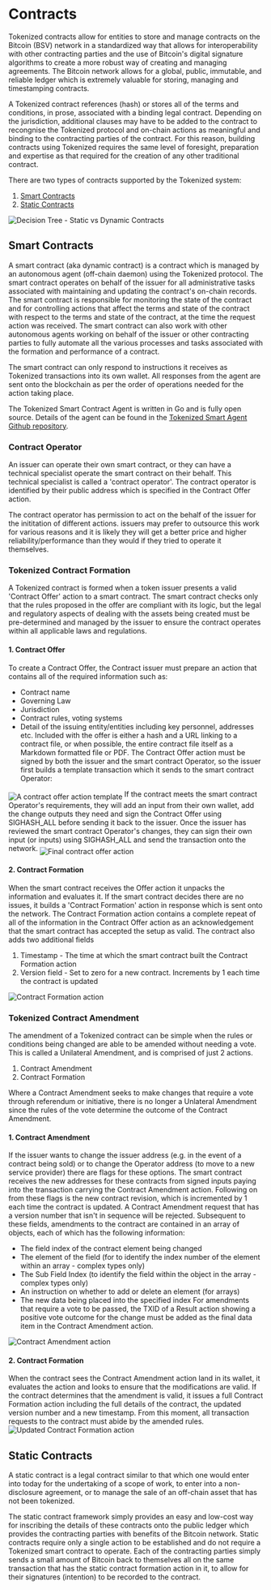 # Contracts

Tokenized contracts allow for entities to store and manage contracts on the Bitcoin (BSV) network in a standardized way that allows for interoperability with other contracting parties and the use of Bitcoin's digital signature algorithms to create a more robust way of creating and managing agreements.  The Bitcoin network allows for a global, public, immutable, and reliable ledger which is extremely valuable for storing, managing and timestamping contracts.

A Tokenized contract references (hash) or stores all of the terms and conditions, in prose, associated with a binding legal contract.  Depending on the jurisdiction, additional clauses may have to be added to the contract to recongnise the Tokenized protocol and on-chain actions as meaningful and binding to the contracting parties of the contract.  For this reason, building contracts using Tokenized requires the same level of foresight, preparation and expertise as that required for the creation of any other traditional contract.

There are two types of contracts supported by the Tokenized system:

1. [Smart Contracts](#smart-contracts)
2. [Static Contracts](#static-contracts)

<img src="https://raw.githubusercontent.com/tokenized/docs/master/images/contract-formation-decision-tree.svg?sanitize=true" alt="Decision Tree - Static vs Dynamic Contracts">

<a name="smart-contracts"></a>
## Smart Contracts

A smart contract (aka dynamic contract) is a contract which is managed by an autonomous agent (off-chain daemon) using the Tokenized protocol. The smart contract operates on behalf of the issuer for all administrative tasks associated with maintaining and updating the contract's on-chain records.  The smart contract is responsible for monitoring the state of the contract and for controlling actions that affect the terms and state of the contract with respect to the terms and state of the contract, at the time the request action was received.  The smart contract can also work with other autonomous agents working on behalf of the issuer or other contracting parties to fully automate all the various processes and tasks associated with the formation and performance of a contract.

The smart contract can only respond to instructions it receives as Tokenized transactions into its own wallet. All responses from the agent are sent onto the blockchain as per the order of operations needed for the action taking place.

The Tokenized Smart Contract Agent is written in Go and is fully open source. Details of the agent can be found in the [Tokenized Smart Agent Github repository](https://github.com/tokenized/specification).

### Contract Operator

An issuer can operate their own smart contract, or they can have a technical specialist operate the smart contract on their behalf. This technical specialist is called a 'contract operator'.  The contract operator is identified by their public address which is specified in the Contract Offer action.

The contract operator has permission to act on the behalf of the issuer for the inititation of different actions.  issuers may prefer to outsource this work for various reasons and it is likely they will get a better price and higher reliability/performance than they would if they tried to operate it themselves.

### Tokenized Contract Formation
A Tokenized contract is formed when a token issuer presents a valid 'Contract Offer' action to a smart contract. The smart contract checks only that the rules proposed in the offer are compliant with its logic, but the legal and regulatory aspects of dealing with the assets being created must be pre-determined and managed by the issuer to ensure the contract operates within all applicable laws and regulations.

#### 1. Contract Offer
To create a Contract Offer, the Contract issuer must prepare an action that contains all of the required information such as:
* Contract name
* Governing Law
* Jurisdiction
* Contract rules, voting systems
* Detail of the issuing entity/entities including key personnel, addresses etc.
Included with the offer is either a hash and a URL linking to a contract file, or when possible, the entire contract file itself as a Markdown formatted file or PDF.
The Contract Offer action must be signed by both the issuer and the smart contract Operator, so the issuer first builds a template transaction which it sends to the smart contract Operator:
<img src="https://raw.githubusercontent.com/tokenized/docs/master/images/contract-offer-action-template.svg?sanitize=true" alt="A contract offer action template" align="middle">
If the contract meets the smart contract Operator's requirements, they will add an input from their own wallet, add the change outputs they need and sign the Contract Offer using SIGHASH_ALL before sending it back to the issuer. Once the issuer has reviewed the smart contract Operator's changes, they can sign their own input (or inputs) using SIGHASH_ALL and send the transaction onto the network.
<img src="https://raw.githubusercontent.com/tokenized/docs/master/images/contract-offer-action-final.svg?sanitize=true" alt="Final contract offer action" align="middle">

#### 2. Contract Formation
When the smart contract receives the Offer action it unpacks the information and evaluates it. If the smart contract decides there are no issues, it builds a 'Contract Formation' action in response which is sent onto the network. The Contract Formation action contains a complete repeat of all of the information in the Contract Offer action as an acknowledgement that the smart contract has accepted the setup as valid.
The contract also adds two additional fields
1. Timestamp - The time at which the smart contract built the Contract Formation action
2. Version field - Set to zero for a new contract. Increments by 1 each time the contract is updated
<img src="https://raw.githubusercontent.com/tokenized/docs/master/images/contract-formation-action.svg?sanitize=true" alt="Contract Formation action" align="middle">

### Tokenized Contract Amendment
The amendment of a Tokenized contract can be simple when the rules or conditions being changed are able to be amended without needing a vote. This is called a Unilateral Amendment, and is comprised of just 2 actions.
1. Contract Amendment
2. Contract Formation

Where a Contract Amendment seeks to make changes that require a vote through referendum or initiative, there is no longer a Unlateral Amendment since the rules of the vote determine the outcome of the Contract Amendment.

#### 1. Contract Amendment
If the issuer wants to change the issuer address (e.g. in the event of a contract being sold) or to change the Operator address (to move to a new service provider) there are flags for these options. The smart contract receives the new addresses for these contracts from signed inputs paying into the transaction carrying the Contract Amendment action.
Following on from these flags is the new contract revision, which is incremented by 1 each time the contract is updated. A Contract Amendment request that has a version number that isn't in sequence will be rejected.
Subsequent to these fields, amendments to the contract are contained in an array of objects, each of which has the following information:
* The field index of the contract element being changed
* The element of the field (for to identify the index number of the element within an array - complex types only)
* The Sub Field Index (to identify the field within the object in the array - complex types only)
* An instruction on whether to add or delete an element (for arrays)
* The new data being placed into the specified index
For amendments that require a vote to be passed, the TXID of a Result action showing a positive vote outcome for the change must be added as the final data item in the Contract Amendment action.
<img src="https://raw.githubusercontent.com/tokenized/docs/master/images/contract-amendment-action.svg?sanitize=true" alt="Contract Amendment action" align="middle">

#### 2. Contract Formation
When the contract sees the Contract Amendment action land in its wallet, it evaluates the action and looks to ensure that the modifications are valid. 
If the contract determines that the amendment is valid, it issues a full Contract Formation action including the full details of the contract, the updated version number and a new timestamp.
From this moment, all transaction requests to the contract must abide by the amended rules.
<img src="https://raw.githubusercontent.com/tokenized/docs/master/images/contract-formation-action-amendment.svg?sanitize=true" alt="Updated Contract Formation action" align="middle">

<a name="static-contracts"></a>
## Static Contracts

A static contract is a legal contract similar to that which one would enter into today for the undertaking of a scope of work, to enter into a non-disclosure agreement, or to manage the sale of an off-chain asset that has not been tokenized.

The static contract framework simply provides an easy and low-cost way for inscribing the details of these contracts onto the public ledger which provides the contracting parties with benefits of the Bitcoin network. Static contracts require only a single action to be established and do not require a Tokenized smart contract to operate.  Each of the contracting parties simply sends a small amount of Bitcoin back to themselves all on the same transaction that has the static contract formation action in it, to allow for their signatures (intention) to be recorded to the contract.

